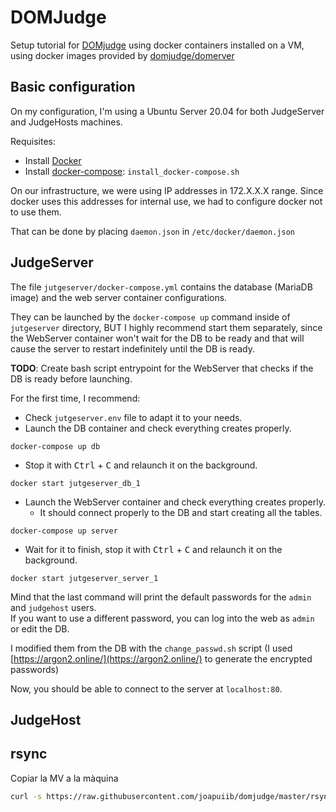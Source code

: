 # DOMJudge
Setup tutorial for [DOMjudge](https://www.domjudge.org/) using docker containers installed on a VM, 
using docker images provided by [domjudge/domerver](https://hub.docker.com/r/domjudge/domserver/)

## Basic configuration
On my configuration, I'm using a Ubuntu Server 20.04 for both JudgeServer and JudgeHosts machines.

Requisites:
* Install [Docker](https://docs.docker.com/engine/install/ubuntu/)
* Install [docker-compose](https://github.com/joapuiib/domjudge/blob/master/install_docker-compose.sh): `install_docker-compose.sh`

On our infrastructure, we were using IP addresses in 172.X.X.X range. Since docker uses this addresses for internal use, 
we had to configure docker not to use them. 

That can be done by placing `daemon.json` in `/etc/docker/daemon.json`

## JudgeServer
The file `jutgeserver/docker-compose.yml` contains the database (MariaDB image) and the web server container configurations.

They can be launched by the `docker-compose up` command inside of `jutgeserver` directory, BUT I highly recommend start them separately, since
the WebServer container won't wait for the DB to be ready and that will cause the server to restart indefinitely until the DB is ready.

__TODO__: Create bash script entrypoint for the WebServer that checks if the DB is ready before launching.

For the first time, I recommend:
* Check `jutgeserver.env` file to adapt it to your needs.
* Launch the DB container and check everything creates properly.

`docker-compose up db`

* Stop it with <kbd>Ctrl</kbd> + <kbd>C</kbd> and relaunch it on the background.

`docker start jutgeserver_db_1`

* Launch the WebServer container and check everything creates properly.
  * It should connect properly to the DB and start creating all the tables.

`docker-compose up server`

* Wait for it to finish, stop it with <kbd>Ctrl</kbd> + <kbd>C</kbd> and relaunch it on the background.

`docker start jutgeserver_server_1`

Mind that the last command will print the default passwords for the `admin` and `judgehost` users.  
If you want to use a different password, you can log into the web as `admin` or edit the DB.

I modified them from the DB with the `change_passwd.sh` script (I used [https://argon2.online/](https://argon2.online/) to generate the encrypted passwords)

Now, you should be able to connect to the server at `localhost:80`.

## JudgeHost

## rsync
Copiar la MV a la màquina
```bash
curl -s https://raw.githubusercontent.com/joapuiib/domjudge/master/rsync_mv.sh | bash -s - -h <IP>
```

